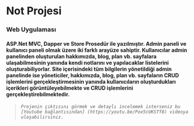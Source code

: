 # Not Projesi
### Web Uygulaması 
#### ASP.Net MVC, Dapper ve Store Prosedür ile yazılmıştır. Admin paneli ve kullanıcı paneli olmak üzere iki farklı arayüze sahiptir. Kullanıcılar admin panelinden oluşturulan hakkımızda, blog, plan vb. sayfalara ulaşabilmesinin yanında kendi notlarını ve yapılacaklar listelerini oluşturabiliyorlar. Site içerisindeki tüm bilgilerin yönetildiği admin panelinde ise yöneticiler, hakkımızda, blog, plan vb. sayfaların CRUD işlemlerini gerçekleştirmesinin yanında kullanıcıların oluşturdukları içerikleri görüntüleyebilmekte ve CRUD işlemlerini gerçekleştirebilmektedir. 

> *`Projenin çıktısını görmek ve detaylı incelemek isterseniz bu [Youtube bağlantısından] (https://youtu.be/Pox5cUKSTf8) videoya ulaşabilirsiniz.`*
